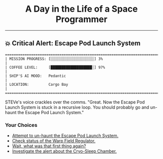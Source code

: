 <h1 align="center">A Day in the Life of a Space Programmer</h1>

---

<h2 id="node-33">💥 Critical Alert: Escape Pod Launch System</h2>

```
========================================================================
| MISSION PROGRESS: [░░░░░░░░░░░░░░░░░░░░] 3%                                  |
| COFFEE LEVEL:     [███████████████████░] 97%                                 |
| SHIP'S AI MOOD:   Pedantic                                                   |
| LOCATION:         Cargo Bay                                                  |
========================================================================
```

STEVe's voice crackles over the comms. "Great. Now the Escape Pod Launch System is stuck in a recursive loop. You should probably go and un-haunt the Escape Pod Launch System."



### Your Choices

*   [Attempt to un-haunt the Escape Pod Launch System.](./README-0035.md)
*   [Check status of the Warp Field Regulator.](./README-0045.md)
*   [Wait, what was that first thing again?](./README-0028.md)
*   [Investigate the alert about the Cryo-Sleep Chamber.](./README-0048.md)
